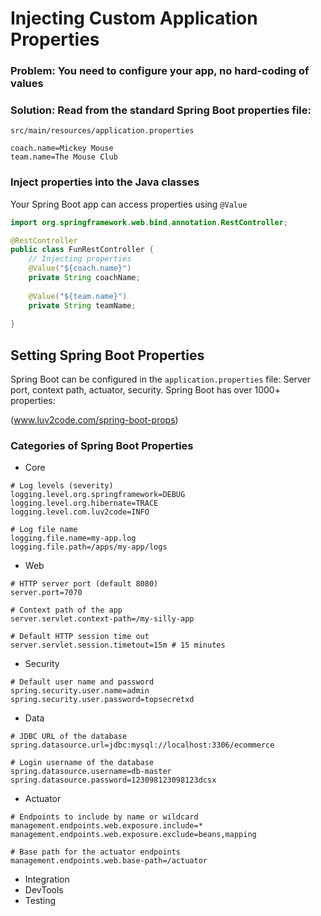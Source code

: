 # Injecting Custom Application Properties

### Problem: You need to configure your app, no hard-coding of values

### Solution: Read from the standard Spring Boot properties file:

```src/main/resources/application.properties```

```properties
coach.name=Mickey Mouse
team.name=The Mouse Club
```

### Inject properties into the Java classes

Your Spring Boot app can access properties using ```@Value```

```java
import org.springframework.web.bind.annotation.RestController;

@RestController
public class FunRestController { 
	// Injecting properties
    @Value("${coach.name}")
    private String coachName;
	
	@Value("${team.name}")
    private String teamName;
	
}
```


## Setting Spring Boot Properties

Spring Boot can be configured in the ```application.properties``` file:
Server port, context path, actuator, security. 
Spring Boot has over 1000+ properties:

(www.luv2code.com/spring-boot-props) 

### Categories of Spring Boot Properties

- Core
```properties
# Log levels (severity)
logging.level.org.springframework=DEBUG
logging.level.org.hibernate=TRACE
logging.level.com.luv2code=INFO

# Log file name
logging.file.name=my-app.log
logging.file.path=/apps/my-app/logs
```

- Web
```properties
# HTTP server port (default 8080)
server.port=7070

# Context path of the app
server.servlet.context-path=/my-silly-app

# Default HTTP session time out
server.servlet.session.timetout=15m # 15 minutes

```

- Security

```properties
# Default user name and password
spring.security.user.name=admin
spring.security.user.password=topsecretxd

```

- Data

```properties
# JDBC URL of the database
spring.datasource.url=jdbc:mysql://localhost:3306/ecommerce

# Login username of the database
spring.datasource.username=db-master
spring.datasource.password=123098123098123dcsx
```

- Actuator

```properties
# Endpoints to include by name or wildcard
management.endpoints.web.exposure.include=*
management.endpoints.web.exposure.exclude=beans,mapping

# Base path for the actuator endpoints
management.endpoints.web.base-path=/actuator
```

- Integration
- DevTools
- Testing


